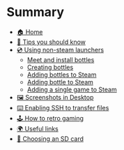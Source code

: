 # Summary

- [🏠 Home](./index.md)
- [🧙 Tips you should know](./wished_knowing.md)  
- [💿 Using non-steam launchers](./non_steam/index.md)
    - [Meet and install bottles](./non_steam/meet_bottles.md)
    - [Creating bottles](./non_steam/creating_bottles.md)
    - [Adding bottles to Steam](./non_steam/adding_bottles.md)
    - [Adding bottle to Steam](./non_steam/adding_bottle.md)
    - [Adding a single game to Steam](./non_steam/adding_single_game.md)
- [🖼️ Screenshots in Desktop](./desktop_screenshots.md)
- [⌨️ Enabling SSH to transfer files](./enable_ssh.md)
- [🕹️ How to retro gaming]()
- [🌍 Useful links]()
- [💾 Choosing an SD card]()